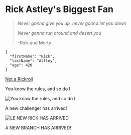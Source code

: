 # Rick Astley's Biggest Fan
>*Never gonna give you up, never gonna let you down*
>
>*Never gonna run around and desert you*
>
>-Rick and Morty
```
{
  "firstName": "Rick",
  "lastName": "Astley",
  "age": 420
}
```


[Not a Rickroll](https://www.youtube.com/watch?v=dpKc8N3FJsQ)

You know the rules, and so do I

![You know the rules, and so do I](https://github.com/isaactodo/hello-world/assets/144397769/d847686e-a3ef-45a4-875a-7eb32ec85e1e)

A new challenger has arrived!

![LE NEW RICK HAS ARRIVED](https://github.com/isaactodo/hello-world/assets/144397769/a32a2066-8b09-4090-9762-dff711b89450)

A NEW BRANCH HAS ARRIVED!

